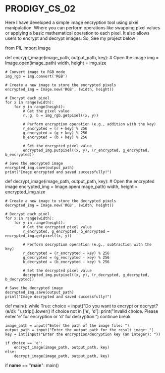 # PRODIGY_CS_02
Here I have developed a simple image encryption tool using pixel manipulation. Where you can perform operations like swapping pixel values or applying a basic mathematical operation to each pixel. It also allows users to encrypt and decrypt images.
So, See my project below :

from PIL import Image

def encrypt_image(image_path, output_path, key):
    # Open the image
    img = Image.open(image_path)
    width, height = img.size

    # Convert image to RGB mode
    img_rgb = img.convert('RGB')

    # Create a new image to store the encrypted pixels
    encrypted_img = Image.new('RGB', (width, height))

    # Encrypt each pixel
    for x in range(width):
        for y in range(height):
            # Get the pixel value
            r, g, b = img_rgb.getpixel((x, y))
            
            # Perform encryption operation (e.g., addition with the key)
            r_encrypted = (r + key) % 256
            g_encrypted = (g + key) % 256
            b_encrypted = (b + key) % 256

            # Set the encrypted pixel value
            encrypted_img.putpixel((x, y), (r_encrypted, g_encrypted, b_encrypted))

    # Save the encrypted image
    encrypted_img.save(output_path)
    print("Image encrypted and saved successfully!")

def decrypt_image(image_path, output_path, key):
    # Open the encrypted image
    encrypted_img = Image.open(image_path)
    width, height = encrypted_img.size

    # Create a new image to store the decrypted pixels
    decrypted_img = Image.new('RGB', (width, height))

    # Decrypt each pixel
    for x in range(width):
        for y in range(height):
            # Get the encrypted pixel value
            r_encrypted, g_encrypted, b_encrypted = encrypted_img.getpixel((x, y))
            
            # Perform decryption operation (e.g., subtraction with the key)
            r_decrypted = (r_encrypted - key) % 256
            g_decrypted = (g_encrypted - key) % 256
            b_decrypted = (b_encrypted - key) % 256

            # Set the decrypted pixel value
            decrypted_img.putpixel((x, y), (r_decrypted, g_decrypted, b_decrypted))

    # Save the decrypted image
    decrypted_img.save(output_path)
    print("Image decrypted and saved successfully!")

def main():
    while True:
        choice = input("Do you want to encrypt or decrypt? (e/d): ").strip().lower()
        if choice not in ['e', 'd']:
            print("Invalid choice. Please enter 'e' for encryption or 'd' for decryption.")
            continue
        break
    
    image_path = input("Enter the path of the image file: ")
    output_path = input("Enter the output path for the result image: ")
    key = int(input("Enter the encryption/decryption key (an integer): "))

    if choice == 'e':
        encrypt_image(image_path, output_path, key)
    else:
        decrypt_image(image_path, output_path, key)

if __name__ == "__main__":
    main()
